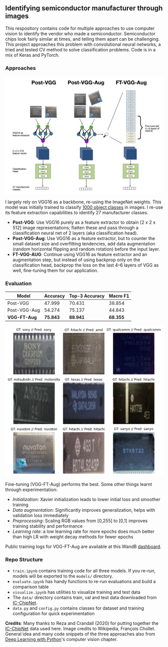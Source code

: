 ## Identifying semiconductor manufacturer through images

This respository contains code for multiple approaches to use computer vision to identify the vendor who made a semiconductor. Semiconductor chips look fairly similar at times, and telling them apart can be challenging. This project approaches this problem with convolutional neural networks, a tried and tested CV method to solve classification problems. Code is in a mix of Keras and PyTorch.

### Approaches
![Architecture of three approaches used in this project](splash.jpg)

I largely rely on VGG16 as a backbone, re-using the ImageNet weights. This model was initially trained to classify [1000 object classes](https://deeplearning.cms.waikato.ac.nz/user-guide/class-maps/IMAGENET/) in images. I re-use its feature extraction capabilities to identify 27 manufacturer classes.

- **Post-VGG**: Use VGG16 purely as a feature extractor to obtain [2 x 2 x 512] image representations; flatten these and pass through a classification neural net of 2 layers (aka classification head).
- **Post-VGG-Aug**: Use VGG16 as a feature extractor, but to counter the small dataset size and overfitting tendencies, add data augmentation (random horizontal flipping and random rotation) before the input layer.
- **FT-VGG-AUG**: Continue using VGG16 as feature extractor and an augmentation step, but instead of using backprop only on the classification head, backprop the loss on the last 4–6 layers of VGG as well, fine-tuning them for our application.


### Evaluation
| Model    | Accuracy | Top-3 Accuracy | Macro F1
| -------- | -------   | ------ | -----|
Post-VGG  | 47.999 | 70.431 | 38.854|
Post-VGG-Aug |  54.274 |  75.137 | 44.843 |
**VGG-FT-Aug**  |  **75.843** |  **88.941**  | **68.355** |

![Predictions from the fine-tuned VGG16 model](test-examples.png)

Fine-tuning (VGG-FT-Aug) performs the best. Some other things learnt through experimentation:
- *Initialization*: Xavier initialization leads to lower initial loss and smoother training
- *Data augmentation*: Significantly improves generalization, helps with validation loss immediately
- *Preprocessing*: Scaling RGB values from [0,255] to [0,1] improves training stability and performance
- *Learning rate*: a low learning rate for more epochs does much better than high LR with weight decay methods for fewer epochs

Public training logs for VGG-FT-Aug are available at this WandB [dashboard](https://wandb.ai/muhammadali/ic-chip-net).

### Repo Structure

- `train.ipynb` contains training code for all three models. If you re-run, models will be exported to the `models/` directory.
- `evaluate.ipynb` has handy functions to re-run evaluations and build a comparison table
- `visualize.ipynb` has utilities to visualize training and test data
- The `data/` directory contains train, val and test data downloaded from [IC-ChipNet](https://vision.soic.indiana.edu/ic-chipnet/).
- `data.py` and `config.py` contains classes for dataset and training configuration for quick experimentation

**Credits**: Many thanks to Reza and Crandall (2020) for putting together the [IC-ChipNet](https://vision.soic.indiana.edu/ic-chipnet/) data used here. Image credits to Wikipedia, François Chollet. General idea and many code snippets of the three approaches also from [Deep Learning with Python](https://www.manning.com/books/deep-learning-with-python)'s computer vision chapter.